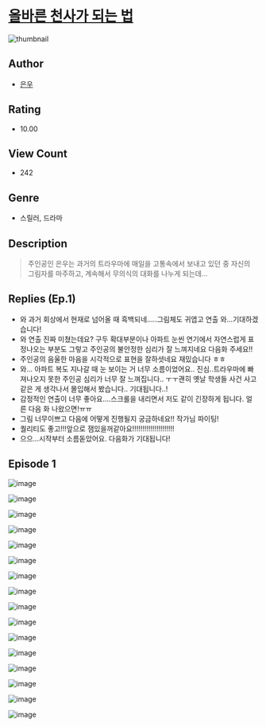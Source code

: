 # [올바른 천사가 되는 법](https://comic.naver.com/challenge/list?titleId=810227)
![thumbnail](https://image-comic.pstatic.net/user_contents_data/challenge_comic/2023/05/27/366832/upload_3990806302974829618_480x623.jpeg)

## Author
- [은우](https://comic.naver.com/artistTitle?id=366832)

## Rating
- 10.00

## View Count
- 242

## Genre
- 스릴러, 드라마

## Description
> 주인공인 은우는 과거의 트라우마에 매일을 고통속에서 보내고 있던 중 자신의 그림자를 마주하고, 계속해서 무의식의 대화를 나누게 되는데...

## Replies (Ep.1)
- 와 과거 회상에서 현재로 넘어올 때 흑백되네.....그림체도 귀엽고 연출 와...기대하겠습니다!
- 와 연출 진짜 미쳤는데요? 구두 확대부분이나 아파트 눈씬 연기에서 자연스럽게 표정나오는 부분도 그렇고 주인공의 불안정한 심리가 잘 느껴지네요 다음화 주세요!!
- 주인공의 음울한 마음을 시각적으로 표현을 잘하셧네요 재밌습니다 ㅎㅎ
- 와... 아파트 복도 지나갈 때 눈 보이는 거 너무 소름이었어요.. 진심..트라우마에 빠져나오지 못한 주인공 심리가 너무 잘 느껴집니다.. ㅜㅜ괜히 옛날 학생들 사건 사고 같은 게 생각나서 몰입해서 봤습니다.. 기대됩니다..!
- 감정적인 연출이 너무 좋아요....스크롤을 내리면서 저도 같이 긴장하게 됩니다. 얼른 다음 화 나왔으면!ㅠㅠ
- 그림 너무이쁘고 다음에 어떻게 진행될지 궁금하네요!! 작가님 파이팅!
- 퀄리티도 좋고!!!앞으로 잼있을꺼같아요!!!!!!!!!!!!!!!!!!!!!
- 으으...시작부터 소름돋았어요. 다음화가 기대됩니다!

## Episode 1
![image](https://image-comic.pstatic.net/user_contents_data/challenge_comic/2023/05/23/366832/upload_3978144559735583846.jpeg)

![image](https://image-comic.pstatic.net/user_contents_data/challenge_comic/2023/05/23/366832/upload_3775760743533655138.jpeg)

![image](https://image-comic.pstatic.net/user_contents_data/challenge_comic/2023/05/23/366832/upload_3546693795290965047.jpeg)

![image](https://image-comic.pstatic.net/user_contents_data/challenge_comic/2023/05/23/366832/upload_3616444794319155761.jpeg)

![image](https://image-comic.pstatic.net/user_contents_data/challenge_comic/2023/05/23/366832/upload_7363779262407520358.jpeg)

![image](https://image-comic.pstatic.net/user_contents_data/challenge_comic/2023/05/23/366832/upload_7306590337469997618.jpeg)

![image](https://image-comic.pstatic.net/user_contents_data/challenge_comic/2023/05/23/366832/upload_3559591071798354273.jpeg)

![image](https://image-comic.pstatic.net/user_contents_data/challenge_comic/2023/05/23/366832/upload_4136056199817998898.jpeg)

![image](https://image-comic.pstatic.net/user_contents_data/challenge_comic/2023/05/23/366832/upload_4063765496497058146.jpeg)

![image](https://image-comic.pstatic.net/user_contents_data/challenge_comic/2023/05/23/366832/upload_7365466998998983985.jpeg)

![image](https://image-comic.pstatic.net/user_contents_data/challenge_comic/2023/05/23/366832/upload_7162192785409325367.jpeg)

![image](https://image-comic.pstatic.net/user_contents_data/challenge_comic/2023/05/23/366832/upload_7076054660833095782.jpeg)

![image](https://image-comic.pstatic.net/user_contents_data/challenge_comic/2023/05/23/366832/upload_7377238349853188708.jpeg)

![image](https://image-comic.pstatic.net/user_contents_data/challenge_comic/2023/05/23/366832/upload_7363727551001670194.jpeg)

![image](https://image-comic.pstatic.net/user_contents_data/challenge_comic/2023/05/23/366832/upload_3473795057674380132.jpeg)

![image](https://image-comic.pstatic.net/user_contents_data/challenge_comic/2023/05/24/366832/upload_7089057481001154359.jpeg)
